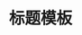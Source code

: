 ﻿---
layout: post
title: 标题模板
description: 描述模板
category: blog
---





[一弦老断]:    blog.wuchen.me  "WuChen"
